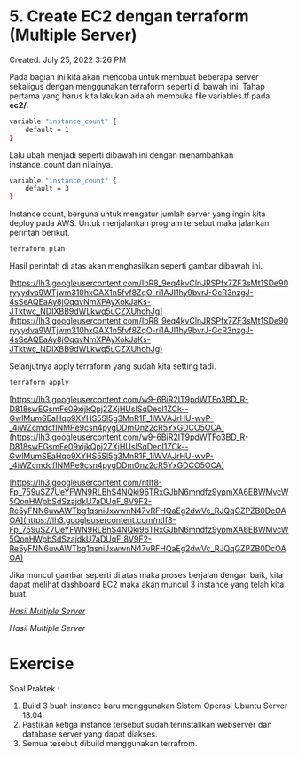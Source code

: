 # 5. Create EC2 dengan terraform (Multiple Server)

Created: July 25, 2022 3:26 PM

Pada bagian ini kita akan mencoba untuk membuat beberapa server sekaligus dengan menggunakan terraform seperti di bawah ini. Tahap pertama yang harus kita lakukan adalah membuka file variables.tf pada **ec2/**.

```bash
variable "instance_count" {
    default = 1
}
```

Lalu ubah menjadi seperti dibawah ini dengan menambahkan instance_count dan nilainya.

```bash
variable "instance_count" {
    default = 3
}
```

Instance count, berguna untuk mengatur jumlah server yang ingin kita deploy pada AWS. Untuk menjalankan program tersebut maka jalankan perintah berikut.

```bash
terraform plan
```

Hasil perintah di atas akan menghasilkan seperti gambar dibawah ini.

[https://lh3.googleusercontent.com/IbR8_9eq4kvClnJRSPfx7ZF3sMt1SDe90ryyydva9WTjwm310hxGAX1n5fvf8ZqO-ri1AJI1hy9bvrJ-GcR3nzgJ-4sSeAQEaAy8jOqqvNmXPAyXokJaKs-JTktwc_NDIXBB9dWLkwq5uCZXUhohJg](https://lh3.googleusercontent.com/IbR8_9eq4kvClnJRSPfx7ZF3sMt1SDe90ryyydva9WTjwm310hxGAX1n5fvf8ZqO-ri1AJI1hy9bvrJ-GcR3nzgJ-4sSeAQEaAy8jOqqvNmXPAyXokJaKs-JTktwc_NDIXBB9dWLkwq5uCZXUhohJg)

Selanjutnya apply terraform yang sudah kita setting tadi.

```bash
terraform apply
```

[https://lh3.googleusercontent.com/w9-6BiR2IT9pdWTFo3BD_R-D818swEGsmFe09xijkQpj2ZXjHUsISqDeoI1ZCk--GwlMumSEaHqp9XYHS5Sl5g3MnR1F_1iWVAJrHU-wvP-_4iWZcmdcfINMPe9csn4pygDDmOnz2cR5YxGDCO5OCA](https://lh3.googleusercontent.com/w9-6BiR2IT9pdWTFo3BD_R-D818swEGsmFe09xijkQpj2ZXjHUsISqDeoI1ZCk--GwlMumSEaHqp9XYHS5Sl5g3MnR1F_1iWVAJrHU-wvP-_4iWZcmdcfINMPe9csn4pygDDmOnz2cR5YxGDCO5OCA)

[https://lh3.googleusercontent.com/ntIf8-Fp_759uSZ7UeYFWN9RLBhS4NQki96TRxGJbN6mndfz9ypmXA6EBWMvcW5QonHWpbSdSzajdkU7aDUqF_8V9F2-Re5yFNN6uwAWTbg1qsniJxwwnN47vRFHQaEg2dwVc_RJQqGZPZB0DcOAOA](https://lh3.googleusercontent.com/ntIf8-Fp_759uSZ7UeYFWN9RLBhS4NQki96TRxGJbN6mndfz9ypmXA6EBWMvcW5QonHWpbSdSzajdkU7aDUqF_8V9F2-Re5yFNN6uwAWTbg1qsniJxwwnN47vRFHQaEg2dwVc_RJQqGZPZB0DcOAOA)

Jika muncul gambar seperti di atas maka proses berjalan dengan baik, kita dapat melihat dashboard EC2 maka akan muncul 3 instance yang telah kita buat.

[*Hasil Multiple Server*](https://lh6.googleusercontent.com/ksL4MZgq52x9Lk5skzxk2SXZy-rLBwaFnOMX5SnVjkXaS30bgeKoBi2ts0UEfaGCtsCwH25RHHO3Gbo966lAG6NdQMGMeAImpzejBrCwjc7f6t03DXyY6Eas7F9koJXHrcY368SLMVkKcxB2OGwOAQ)

*Hasil Multiple Server*

# **Exercise**

Soal Praktek :

1. Build 3 buah instance baru menggunakan Sistem Operasi Ubuntu Server 18.04.
2. Pastikan ketiga instance tersebut sudah terinstallkan webserver dan database server yang dapat diakses.
3. Semua tesebut dibuild menggunakan terrafrom.